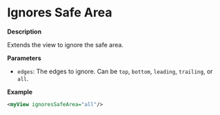 # Ignores Safe Area

**Description**

Extends the view to ignore the safe area.

**Parameters**

- `edges`: The edges to ignore. Can be `top`, `bottom`, `leading`, `trailing`, or `all`.

**Example**

```xml
<myView ignoresSafeArea="all"/>
```
